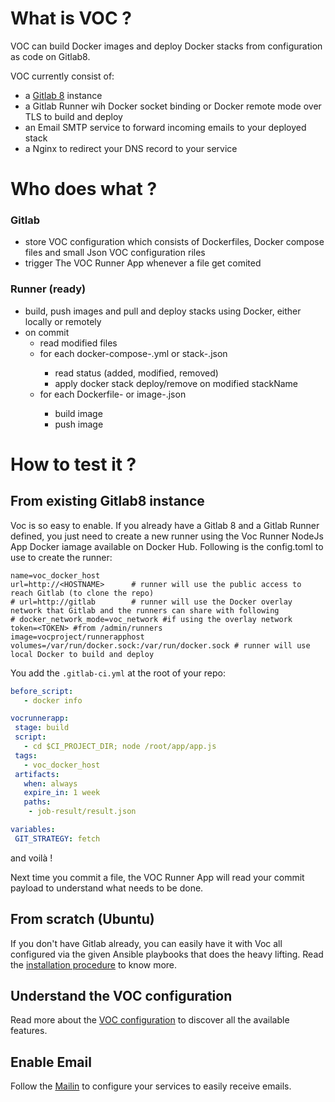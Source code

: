 # What is VOC ?


VOC can build Docker images and deploy Docker stacks from configuration as code on Gitlab8. 

VOC currently consist of: 
* a [Gitlab 8](https://about.gitlab.com/) instance
* a Gitlab Runner wih Docker socket binding or Docker remote mode over TLS to build and deploy
* an Email SMTP service to forward incoming emails to your deployed stack
* a Nginx to redirect your DNS record to your service


# Who does what ?

### Gitlab
* store VOC configuration which consists of Dockerfiles, Docker compose files and small Json VOC configuration riles
* trigger The VOC Runner App whenever a file get comited

### Runner (ready)
* build, push images and pull and deploy stacks using Docker, either locally or remotely
* on commit
  * read modified files
  * for each docker-compose-<stackName>.yml or stack-<stackName>.json
    * read status (added, modified, removed)
    * apply docker stack deploy/remove on modified stackName
  * for each Dockerfile-<imageName> or image-<imageName>.json
    * build image
    * push image


# How to test it ?

## From existing Gitlab8 instance

Voc is so easy to enable. If you already have a Gitlab 8 and a Gitlab Runner defined, you just need to create a new 
runner using the Voc Runner NodeJs App Docker iamage available on Docker Hub. 
Following is the config.toml to use to create the runner: 
```
name=voc_docker_host
url=http://<HOSTNAME>      # runner will use the public access to reach Gitlab (to clone the repo)
# url=http://gitlab        # runner will use the Docker overlay network that Gitlab and the runners can share with following   
# docker_network_mode=voc_network #if using the overlay network
token=<TOKEN> #from /admin/runners
image=vocproject/runnerapphost
volumes=/var/run/docker.sock:/var/run/docker.sock # runner will use local Docker to build and deploy
```

You add the `.gitlab-ci.yml` at the root of your repo: 
```yaml
before_script:
   - docker info

vocrunnerapp:
 stage: build
 script:
   - cd $CI_PROJECT_DIR; node /root/app/app.js
 tags:
   - voc_docker_host
 artifacts:
   when: always
   expire_in: 1 week
   paths:
    - job-result/result.json

variables:
 GIT_STRATEGY: fetch
```

and voilà !

Next time you commit a file, the VOC Runner App will read your commit payload to understand what needs to be done. 
 
## From scratch (Ubuntu) 
 
If you don't have Gitlab already, you can easily have it with Voc all configured via the given Ansible playbooks that 
does the heavy lifting. Read the [installation procedure](Install.md) to know more. 

## Understand the VOC configuration

Read more about the [VOC configuration](Voc-configuration.md) to discover all the available features.

## Enable Email

Follow the [Mailin](Mailin.md) to configure your services to easily receive emails. 


